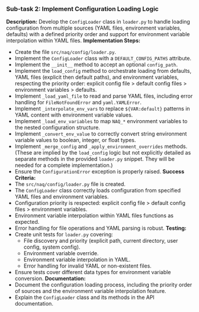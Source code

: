 ### Sub-task 2: Implement Configuration Loading Logic
**Description:** Develop the `ConfigLoader` class in `loader.py` to handle loading configuration from multiple sources (YAML files, environment variables, defaults) with a defined priority order and support for environment variable interpolation within YAML files.
**Implementation Steps:**
- Create the file `src/naq/config/loader.py`.
- Implement the `ConfigLoader` class with a `DEFAULT_CONFIG_PATHS` attribute.
- Implement the `__init__` method to accept an optional `config_path`.
- Implement the `load_config` method to orchestrate loading from defaults, YAML files (explicit then default paths), and environment variables, respecting the priority order: explicit config file > default config files > environment variables > defaults.
- Implement `_load_yaml_file` to read and parse YAML files, including error handling for `FileNotFoundError` and `yaml.YAMLError`.
- Implement `_interpolate_env_vars` to replace `${VAR:default}` patterns in YAML content with environment variable values.
- Implement `_load_env_variables` to map `NAQ_*` environment variables to the nested configuration structure.
- Implement `_convert_env_value` to correctly convert string environment variable values to boolean, integer, or float types.
- Implement `_merge_config` and `_apply_environment_overrides` methods. (These are implied by the `load_config` logic but not explicitly detailed as separate methods in the provided `loader.py` snippet. They will be needed for a complete implementation.)
- Ensure the `ConfigurationError` exception is properly raised.
**Success Criteria:**
- The `src/naq/config/loader.py` file is created.
- The `ConfigLoader` class correctly loads configuration from specified YAML files and environment variables.
- Configuration priority is respected: explicit config file > default config files > environment variables.
- Environment variable interpolation within YAML files functions as expected.
- Error handling for file operations and YAML parsing is robust.
**Testing:**
- Create unit tests for `loader.py` covering:
    - File discovery and priority (explicit path, current directory, user config, system config).
    - Environment variable override.
    - Environment variable interpolation in YAML.
    - Error handling for invalid YAML or non-existent files.
- Ensure tests cover different data types for environment variable conversion.
**Documentation:**
- Document the configuration loading process, including the priority order of sources and the environment variable interpolation feature.
- Explain the `ConfigLoader` class and its methods in the API documentation.